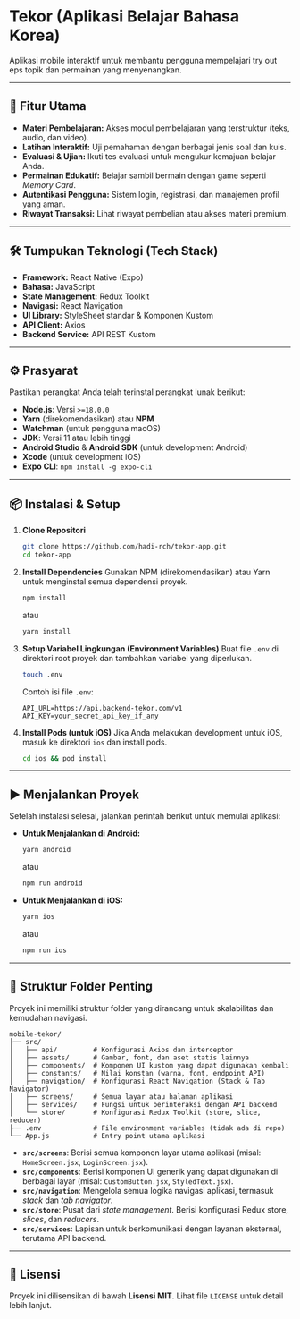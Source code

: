 # Tekor (Aplikasi Belajar Bahasa Korea)

Aplikasi mobile interaktif untuk membantu pengguna mempelajari try out eps topik dan permainan yang menyenangkan.

<!-- Placeholder untuk screenshot atau GIF aplikasi -->
<!-- <p align="center">
  <img src="link-ke-screenshot-1.png" width="200" alt="Screenshot 1">
  &nbsp; &nbsp; &nbsp;
  <img src="link-ke-screenshot-2.png" width="200" alt="Screenshot 2">
  &nbsp; &nbsp; &nbsp;
  <img src="link-ke-screenshot-3.png" width="200" alt="Screenshot 3">
</p> -->

---

## 🚀 Fitur Utama

- **Materi Pembelajaran:** Akses modul pembelajaran yang terstruktur (teks, audio, dan video).
- **Latihan Interaktif:** Uji pemahaman dengan berbagai jenis soal dan kuis.
- **Evaluasi & Ujian:** Ikuti tes evaluasi untuk mengukur kemajuan belajar Anda.
- **Permainan Edukatif:** Belajar sambil bermain dengan game seperti *Memory Card*.
- **Autentikasi Pengguna:** Sistem login, registrasi, dan manajemen profil yang aman.
- **Riwayat Transaksi:** Lihat riwayat pembelian atau akses materi premium.

---

## 🛠️ Tumpukan Teknologi (Tech Stack)

- **Framework:** React Native (Expo)
- **Bahasa:** JavaScript
- **State Management:** Redux Toolkit
- **Navigasi:** React Navigation
- **UI Library:** StyleSheet standar & Komponen Kustom
- **API Client:** Axios
- **Backend Service:** API REST Kustom

---

## ⚙️ Prasyarat

Pastikan perangkat Anda telah terinstal perangkat lunak berikut:

- **Node.js**: Versi `>=18.0.0`
- **Yarn** (direkomendasikan) atau **NPM**
- **Watchman** (untuk pengguna macOS)
- **JDK**: Versi 11 atau lebih tinggi
- **Android Studio** & **Android SDK** (untuk development Android)
- **Xcode** (untuk development iOS)
- **Expo CLI**: `npm install -g expo-cli`

---

## 📦 Instalasi & Setup

1.  **Clone Repositori**
    ```bash
    git clone https://github.com/hadi-rch/tekor-app.git
    cd tekor-app
    ```

2.  **Install Dependencies**
    Gunakan NPM (direkomendasikan) atau Yarn untuk menginstal semua dependensi proyek.
    ```bash
    npm install
    ```
    atau
    ```bash
    yarn install
    ```

3.  **Setup Variabel Lingkungan (Environment Variables)**
    Buat file `.env` di direktori root proyek dan tambahkan variabel yang diperlukan.
    ```bash
    touch .env
    ```
    Contoh isi file `.env`:
    ```env
    API_URL=https://api.backend-tekor.com/v1
    API_KEY=your_secret_api_key_if_any
    ```

4.  **Install Pods (untuk iOS)**
    Jika Anda melakukan development untuk iOS, masuk ke direktori `ios` dan install pods.
    ```bash
    cd ios && pod install
    ```

---

## ▶️ Menjalankan Proyek

Setelah instalasi selesai, jalankan perintah berikut untuk memulai aplikasi:

- **Untuk Menjalankan di Android:**
  ```bash
  yarn android
  ```
  atau
  ```bash
  npm run android
  ```

- **Untuk Menjalankan di iOS:**
  ```bash
  yarn ios
  ```
  atau
  ```bash
  npm run ios
  ```

---

## 📂 Struktur Folder Penting

Proyek ini memiliki struktur folder yang dirancang untuk skalabilitas dan kemudahan navigasi.

```
mobile-tekor/
├── src/
│   ├── api/         # Konfigurasi Axios dan interceptor
│   ├── assets/      # Gambar, font, dan aset statis lainnya
│   ├── components/  # Komponen UI kustom yang dapat digunakan kembali
│   ├── constants/   # Nilai konstan (warna, font, endpoint API)
│   ├── navigation/  # Konfigurasi React Navigation (Stack & Tab Navigator)
│   ├── screens/     # Semua layar atau halaman aplikasi
│   ├── services/    # Fungsi untuk berinteraksi dengan API backend
│   └── store/       # Konfigurasi Redux Toolkit (store, slice, reducer)
├── .env             # File environment variables (tidak ada di repo)
└── App.js           # Entry point utama aplikasi
```

- **`src/screens`**: Berisi semua komponen layar utama aplikasi (misal: `HomeScreen.jsx`, `LoginScreen.jsx`).
- **`src/components`**: Berisi komponen UI generik yang dapat digunakan di berbagai layar (misal: `CustomButton.jsx`, `StyledText.jsx`).
- **`src/navigation`**: Mengelola semua logika navigasi aplikasi, termasuk *stack* dan *tab navigator*.
- **`src/store`**: Pusat dari *state management*. Berisi konfigurasi Redux store, *slices*, dan *reducers*.
- **`src/services`**: Lapisan untuk berkomunikasi dengan layanan eksternal, terutama API backend.

---

## 📄 Lisensi

Proyek ini dilisensikan di bawah **Lisensi MIT**. Lihat file `LICENSE` untuk detail lebih lanjut.

